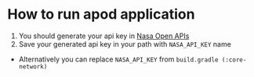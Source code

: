 # How to run apod application

1. You should generate your api key in [Nasa Open APIs](https://api.nasa.gov/)
2. Save your generated api key in your path with `NASA_API_KEY` name
  - Alternatively you can replace `NASA_API_KEY` from `build.gradle (:core-network)`

